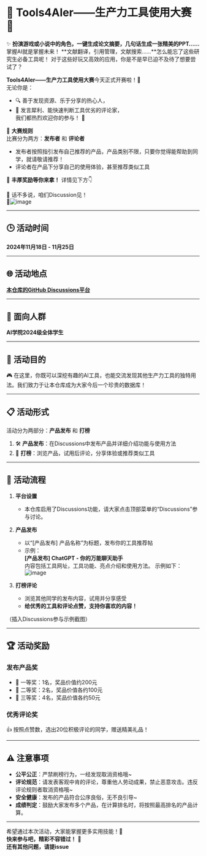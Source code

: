 # 🎉 Tools4AIer——生产力工具使用大赛 🚀

✨ **扮演游戏或小说中的角色，一键生成论文摘要，几句话生成一张精美的PPT……** 掌握AI就是掌握未来！ 
   **文献翻译，引用管理，文献搜索……**怎么能忘了这些研究生必备工具呢！
对于这些好玩又高效的应用，你是不是早已迫不及待了想要尝试了？

**Tools4AIer——生产力工具使用大赛**今天正式开赛啦！🎊  
无论你是：
- 🔍 善于发现资源、乐于分享的热心人，  
- 💬 发言犀利、能快速判断工具优劣的评论家，  
我们都热烈欢迎你的参与！ 🎉  

🌟 **大赛规则**  
比赛分为两方：**发布者** 和 **评论者**  
- 发布者按照指引发布自己推荐的产品，产品类别不限，只要你觉得能帮助到同学，就请敬请推荐！
- 评论者在产品下分享自己的使用体验，甚至推荐类似工具  

🏅 **丰厚奖励等你来拿！** 详情见下方👇  

🎯 话不多说，咱们Discussion见！  
🎉![image](https://github.com/user-attachments/assets/77b47f56-70ce-4ccb-9adc-34a8b2914ce2)


---

## 🕒 活动时间  

**2024年11月18日 - 11月25日**  

---

## 🌐 活动地点  

**[本仓库的GitHub Discussions平台](https://github.com/lingyu123-su/Ai-Tools-Using/discussions)**  

---

## 👥 面向人群  

**AI学院2024级全体学生**  

---

## 🎯 活动目的  

🎮 在这里，你既可以深挖有趣的AI工具，也能交流发现其他生产力工具的独特用法。我们致力于让本仓库成为大家今后一个珍贵的数据库！

---

## 📋 活动形式  

活动分为两部分：**产品发布** 和 **打榜**  
1. 🛠️ **产品发布**：在Discussions中发布产品并详细介绍功能与使用方法  
2. 🎤 **打榜**：浏览产品，试用后评论，分享体验或推荐类似工具  

---

## 📌 活动流程  

1. **平台设置**  
   - 本仓库启用了Discussions功能，请大家点击顶部菜单的“Discussions”参与讨论。  
2. **产品发布**  
   - 以“[产品发布] 产品名称”为标题，发布你的工具推荐帖  
   - 示例：  
     **[产品发布] ChatGPT - 你的万能聊天助手**  
     内容包括工具网址，工具功能、亮点介绍和使用方法。
     示例如下：
     ![image](https://github.com/user-attachments/assets/4609a63b-24a9-4e72-abfa-b11a3aa29c3b)

3. **打榜评论**  
   - 浏览其他同学的发布内容，试用并分享感受  
   - **给优秀的工具和评论点赞，支持你喜欢的内容！**  

（插入Discussions参与示例截图）  

---

## 🏆 活动奖励  

### **发布产品奖**  
- 🥇 一等奖：1名，奖品价值约200元  
- 🥈 二等奖：2名，奖品价值各约100元  
- 🥉 三等奖：4名，奖品价值各约50元  

### **优秀评论奖**  
👍 按照点赞数，选出20位积极评论的同学，赠送精美礼品！  

---

## ⚠️ 注意事项  

- **公平公正**：严禁刷榜行为，一经发现取消资格哦~
- **评论规范**：请发表客观中肯的评论，尊重他人劳动成果，禁止恶意攻击。违反评论规则者取消资格哦~
- **安全健康**：发布的产品符合公序良俗，无不良引导~
- **成绩判定**：鼓励大家发布多个产品，在计算排名时，将按照最高排名的产品计算。
---

希望通过本次活动，大家能掌握更多实用技能！🤖  
**快来参与吧，精彩不容错过！** 🎉  
**还有其他问题，请提issue**

